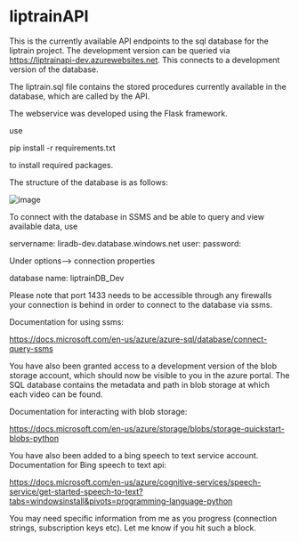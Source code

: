 # liptrainAPI

This is the currently available API endpoints to the sql database for the liptrain project. The development version can be queried via https://liptrainapi-dev.azurewebsites.net. This connects to a development version of the database.

The liptrain.sql file contains the stored procedures currently available in the database, which are called by the API. 

The webservice was developed using the Flask framework. 

use 

pip install -r requirements.txt 

to install required packages. 


The structure of the database is as follows: 

![image](https://user-images.githubusercontent.com/15605232/121098824-b048a380-c7c4-11eb-89f9-24ef5dcd7417.png)


To connect with the database in SSMS and be able to query and view available data, use 

servername: liradb-dev.database.windows.net
user:
password:

Under options--> connection properties 

database name: liptrainDB_Dev

Please note that port 1433 needs to be accessible through any firewalls your connection is behind in order to connect to the database via ssms.

Documentation for using ssms:

https://docs.microsoft.com/en-us/azure/azure-sql/database/connect-query-ssms


You have also been granted access to a development version of the blob storage account, which should now be visible to you in the azure portal. The SQL database contains the metadata and path in  blob storage at which each video can be found. 

Documentation for interacting with blob storage:

https://docs.microsoft.com/en-us/azure/storage/blobs/storage-quickstart-blobs-python

You have also been added to a bing speech to text service account. Documentation for Bing speech to text api:

https://docs.microsoft.com/en-us/azure/cognitive-services/speech-service/get-started-speech-to-text?tabs=windowsinstall&pivots=programming-language-python


You may need specific information from me as you progress (connection strings, subscription keys etc). Let me know if you hit such a block. 










